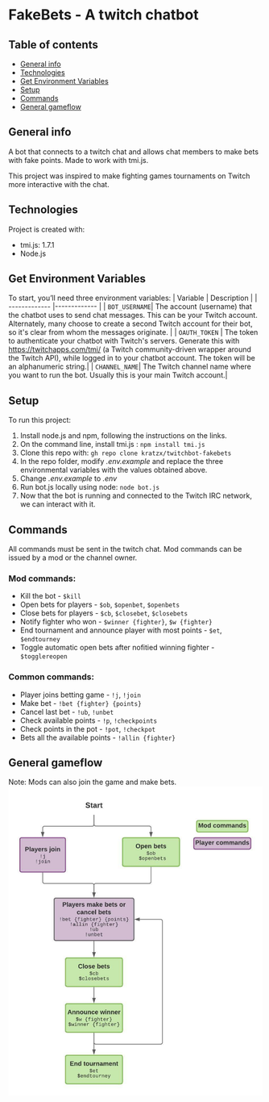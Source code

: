 # FakeBets - A twitch chatbot

## Table of contents
* [General info](#general-info)
* [Technologies](#technologies)
* [Get Environment Variables](#get-environment-variables)
* [Setup](#setup)
* [Commands](#commands)
* [General gameflow](#general-gameflow)

## General info
A bot that connects to a twitch chat and allows chat members to make bets with fake points. Made to work with tmi.js. 

This project was inspired to make fighting games tournaments on Twitch more interactive with the chat.
	
## Technologies
Project is created with:
* tmi.js: 1.7.1 
* Node.js

## Get Environment Variables
To start, you’ll need three environment variables:
| Variable      | Description           |
| ------------- |-------------  |
| `BOT_USERNAME`| The account (username) that the chatbot uses to send chat messages. This can be your Twitch account. Alternately, many choose to create a second Twitch account for their bot, so it's clear from whom the messages originate. |
| `OAUTH_TOKEN` | The token to authenticate your chatbot with Twitch's servers. Generate this with https://twitchapps.com/tmi/ (a Twitch community-driven wrapper around the Twitch API), while logged in to your chatbot account. The token will be an alphanumeric string.|
| `CHANNEL_NAME`| The Twitch channel name where you want to run the bot. Usually this is your main Twitch account.|

## Setup
To run this project:
1. Install node.js and npm, following the instructions on the links.
2. On the command line, install tmi.js :
`npm install tmi.js`
3. Clone this repo with: 
`gh repo clone kratzx/twitchbot-fakebets`
4. In the repo folder, modify *.env.example* and replace the three environmental variables with the values obtained above.
5. Change *.env.example* to *.env*
6. Run bot.js locally using node:
`node bot.js`
7. Now that the bot is running and connected to the Twitch IRC network, we can interact with it. 

## Commands
All commands must be sent in the twitch chat. Mod commands can be issued by a mod or the channel owner.
### Mod commands:
* Kill the bot - `$kill`
* Open bets for players - `$ob`, `$openbet`, `$openbets`
* Close bets for players - `$cb`, `$closebet`, `$closebets`
* Notify fighter who won - `$winner {fighter}`, `$w {fighter}`
* End tournament and announce player with most points - `$et`, `$endtourney`
* Toggle automatic open bets after nofitied winning fighter - `$togglereopen`
### Common commands:
* Player joins betting game - `!j`, `!join`
* Make bet - `!bet {fighter} {points}`
* Cancel last bet - `!ub`, `!unbet`
* Check available points - `!p`, `!checkpoints`
* Check points in the pot - `!pot`, `!checkpot`
* Bets all the available points - `!allin {fighter}`

## General gameflow
Note: Mods can also join the game and make bets.
![alt text](./image/gameflow.jpeg "Flow chart of the game")
